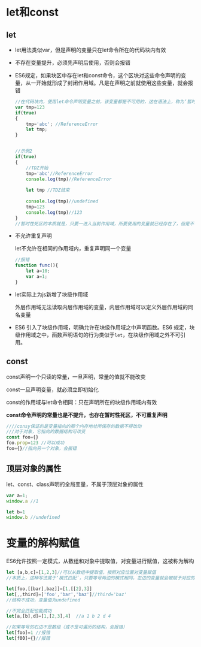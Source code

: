 # let和const

## let

+ let用法类似var，但是声明的变量只在let命令所在的代码块内有效

+ 不存在变量提升，必须先声明后使用，否则会报错

+ ES6规定，如果块区中存在let和const命令，这个区块对这些命令声明的变量，从一开始就形成了封闭作用域。凡是在声明之前就使用这些变量，就会报错

  ```javascript
  //在代码块内，使用let命令声明变量之前，该变量都是不可用的，这在语法上，称为‘暂时性死区TDZ’
  var tmp=123
  if(true)
  {
      tmp='abc'; //ReferenceError
      let tmp;
  }
  
  
  //示例2
  if(true)
  {
      //TDZ开始
      tmp='abc'//ReferenceError
      console.log(tmp)//ReferenceError
      
      let tmp //TDZ结束
      
      console.log(tmp)//undefined
      tmp=123
      console.log(tmp)//123
  }
  //暂时性死区的本质就是，只要一进入当前作用域，所要使用的变量就已经存在了，但是不可获取，只有等到声明变量的那一行代码出现，才可以获取和使用该变量。
  ```

+ 不允许重复声明

  let不允许在相同的作用域内，重复声明同一个变量

  ```javascript
  //报错
  function func(){
      let a=10;
      var a=1;
  }
  ```

  

+ let实际上为js新增了块级作用域

  外层作用域无法读取内层作用域的变量，内层作用域可以定义外层作用域的同名变量

+ ES6 引入了块级作用域，明确允许在块级作用域之中声明函数。ES6 规定，块级作用域之中，函数声明语句的行为类似于`let`，在块级作用域之外不可引用。



## const

const声明一个只读的常量，一旦声明，常量的值就不能改变

const一旦声明变量，就必须立即初始化

const的作用域与let命令相同：只在声明所在的块级作用域内有效

**const命令声明的常量也是不提升，也存在暂时性死区，不可重复声明**



```javascript
////consy保证的是变量指向的那个内存地址所保存的数据不得改动
///对于对象，它指向的数据结构可改变
const foo={}
foo.prop=123 //可以成功
foo={}//指向另一个对象，会报错
```



## 顶层对象的属性

let、const、class声明的全局变量，不属于顶层对象的属性

```javascript
var a=1;
window.a //1

let b=1
window.b //undefined
```





# 变量的解构赋值

ES6允许按照一定模式，从数组和对象中提取值，对变量进行赋值，这被称为解构

```javascript
let [a,b,c]=[1,2,3]//可以从数组中提取值，按照对应位置对变量赋值
//本质上，这种写法属于‘模式匹配’，只要等号两边的模式相同，左边的变量就会被赋予对应的值

let[foo,[[bar],baz]]=[1,[[2],3]]
let[,,third]=['foo','bar','baz']//third='baz'
//结构不成功，变量值为undefined

//不完全匹配也能成功
let[a,[b],d]=[1,[2,3],4]  //a 1 b 2 d 4

//如果等号的右边不是数组（或不是可遍历的结构，会报错）
let[foo]=1 //报错
let[f00]={}//报错
```







